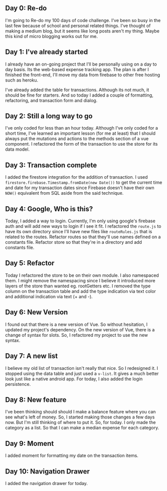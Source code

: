## Day 0: Re-do
I'm going to Re-do my 100 days of code challenge. I've been so busy in the last few 
because of school and personal related things. I've thought of making a medium blog, but
it seems like long posts aren't my thing. Maybe this kind of micro blogging works out for me.

## Day 1: I've already started
I already have an on-going project that I'll be personally using on a day to day basis.
Its the web-based expense tracking app. The plan is after I finished the front-end, I'll
move my data from firebase to other free hosting such as heroku.

I've already added the table for transactions. Although its not much, it should be fine for
starters. And so today I added a couple of formatting, refactoring, and transaction form and dialog.

## Day 2: Still a long way to go
I've only coded for less than an hour today. Although I've only coded for a short time, I've learned
an important lesson (for me at least) that I should always put the mutations and actions to the
methods section of a vue component. I refactored the form of the transaction to use the store for its
data model.

## Day 3: Transaction complete
I added the firestore integration for the addition of transaction. I used 
`firestore.firebase.Timestamp.fromDate(new Date())` to get the current time and date for my
transaction dates since Firebase doesn't have their own `NOW()` equivalent from SQL aside from the said 
technique.

## Day 4: Google, Who is this?
Today, I added a way to login. Currently, I'm only using google's firebase auth and will
add new ways to login if I see it fit. I refactored the `route.js` to have its own directory since
I'll have new files like `routeRules.js` that is related to the routes. Refactor routes so that
they'll use names defined on a constants file. Refactor store so that they're in a directory and
add constants file.

## Day 5: Refactor
Today I refactored the store to be on their own module. I also namespaced them. I might remove
the namespacing since I believe it introduced more layers of the store than wanted eg. rootGetters etc.
I removed the type column on the transaction table and add the type indication via text color and
additional indication via text (+ and -).

## Day 6: New Version
I found out that there is a new version of Vue. So without hesitation, I updated my project's 
dependency. On the new version of Vue, there is a change of syntax for slots. So, I refactored my
project to use the new syntax.

## Day 7: A new list
I believe my old list of transaction isn't really that nice. So I redesigned it. I stopped using
the data table and just used a `v-list`. It gives a much better look just like a native android app.
For today, I also added the login persistence.

## Day 8: New feature
I've been thinking should should I make a balance feature where you can see what's left of 
money. So, I started making those changes a few days now. But I'm still thinking of where to
put it. So, for today. I only made the category as a list. So that I can make a median expense
for each category.

## Day 9: Moment
I added moment for formatting my date on the transaction items.

## Day 10: Navigation Drawer
I added the navigation drawer for today.
